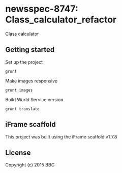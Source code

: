 # newsspec-8747: Class_calculator_refactor

Class calculator

## Getting started

Set up the project

```
grunt
```

Make images responsive

```
grunt images
```

Build World Service version

```
grunt translate
```

## iFrame scaffold

This project was built using the iFrame scaffold v1.7.8

## License
Copyright (c) 2015 BBC
